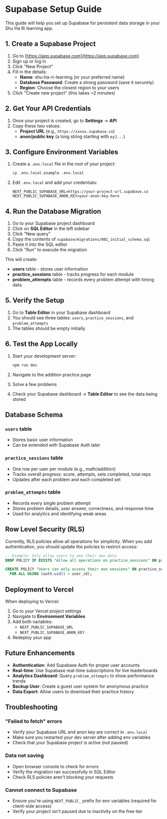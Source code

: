 # Supabase Setup Guide

This guide will help you set up Supabase for persistent data storage in your Shu Ha Ri learning app.

## 1. Create a Supabase Project

1. Go to [https://app.supabase.com](https://app.supabase.com)
2. Sign up or log in
3. Click "New Project"
4. Fill in the details:
   - **Name**: shu-ha-ri-learning (or your preferred name)
   - **Database Password**: Create a strong password (save it securely)
   - **Region**: Choose the closest region to your users
5. Click "Create new project" (this takes ~2 minutes)

## 2. Get Your API Credentials

1. Once your project is created, go to **Settings** → **API**
2. Copy these two values:
   - **Project URL** (e.g., `https://xxxxx.supabase.co`)
   - **anon/public key** (a long string starting with `eyJ...`)

## 3. Configure Environment Variables

1. Create a `.env.local` file in the root of your project:
   ```bash
   cp .env.local.example .env.local
   ```

2. Edit `.env.local` and add your credentials:
   ```env
   NEXT_PUBLIC_SUPABASE_URL=https://your-project-url.supabase.co
   NEXT_PUBLIC_SUPABASE_ANON_KEY=your-anon-key-here
   ```

## 4. Run the Database Migration

1. Go to your Supabase project dashboard
2. Click on **SQL Editor** in the left sidebar
3. Click "New query"
4. Copy the contents of `supabase/migrations/001_initial_schema.sql`
5. Paste it into the SQL editor
6. Click "Run" to execute the migration

This will create:
- **users** table - stores user information
- **practice_sessions** table - tracks progress for each module
- **problem_attempts** table - records every problem attempt with timing data

## 5. Verify the Setup

1. Go to **Table Editor** in your Supabase dashboard
2. You should see three tables: `users`, `practice_sessions`, and `problem_attempts`
3. The tables should be empty initially

## 6. Test the App Locally

1. Start your development server:
   ```bash
   npm run dev
   ```

2. Navigate to the addition practice page
3. Solve a few problems
4. Check your Supabase dashboard → **Table Editor** to see the data being stored

## Database Schema

### `users` table
- Stores basic user information
- Can be extended with Supabase Auth later

### `practice_sessions` table
- One row per user per module (e.g., math/addition)
- Tracks overall progress: score, attempts, sets completed, total reps
- Updates after each problem and each completed set

### `problem_attempts` table
- Records every single problem attempt
- Stores problem details, user answer, correctness, and response time
- Used for analytics and identifying weak areas

## Row Level Security (RLS)

Currently, RLS policies allow all operations for simplicity. When you add authentication, you should update the policies to restrict access:

```sql
-- Example: Only allow users to see their own data
DROP POLICY IF EXISTS "Allow all operations on practice_sessions" ON practice_sessions;

CREATE POLICY "Users can only access their own sessions" ON practice_sessions
  FOR ALL USING (auth.uid() = user_id);
```

## Deployment to Vercel

When deploying to Vercel:

1. Go to your Vercel project settings
2. Navigate to **Environment Variables**
3. Add both variables:
   - `NEXT_PUBLIC_SUPABASE_URL`
   - `NEXT_PUBLIC_SUPABASE_ANON_KEY`
4. Redeploy your app

## Future Enhancements

- **Authentication**: Add Supabase Auth for proper user accounts
- **Real-time**: Use Supabase real-time subscriptions for live leaderboards
- **Analytics Dashboard**: Query `problem_attempts` to show performance trends
- **Backup User**: Create a guest user system for anonymous practice
- **Data Export**: Allow users to download their practice history

## Troubleshooting

### "Failed to fetch" errors
- Verify your Supabase URL and anon key are correct in `.env.local`
- Make sure you restarted your dev server after adding env variables
- Check that your Supabase project is active (not paused)

### Data not saving
- Open browser console to check for errors
- Verify the migration ran successfully in SQL Editor
- Check RLS policies aren't blocking your requests

### Cannot connect to Supabase
- Ensure you're using `NEXT_PUBLIC_` prefix for env variables (required for client-side access)
- Verify your project isn't paused due to inactivity on the free tier
